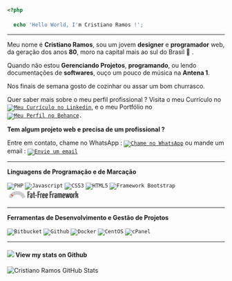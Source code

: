 ```php
<?php

  echo 'Hello World, I'm Cristiano Ramos !';

```
---- 

Meu nome é **Cristiano Ramos**, sou um jovem **designer** e **programador** web, da geração dos anos **80**, moro na capital mais ao sul do Brasil 💚 .

Quando não estou **Gerenciando Projetos**, **programando**,  ou lendo documentações de **softwares**, ouço um pouco de música na **Antena 1**. 

Nos finais de semana gosto de cozinhar ou assar um bom churrasco. 

Quer saber mais sobre o meu perfil profissional ? Visita o meu Currículo no <code><a target="_blank" href="https://www.linkedin.com/in/csramos/"><img height="18" src="https://raw.githubusercontent.com/FortAwesome/Font-Awesome/master/svgs/brands/linkedin.svg" title="Meu Currículo no Linkedin"></a></code>, e o meu Portfólio no <code><a target="_blank" href="https://www.behance.net/CSR4mos"><img height="18" src="https://github.com/FortAwesome/Font-Awesome/blob/master/svgs/brands/behance.svg" title="Meu Perfil no Behance"></a>.</code>  

**Tem algum projeto web e precisa de um profissional ?**  

Entre em contato, chame no WhatsApp : <code><a href="https://wa.me/5551998866296?text=Ol&aacute;,&nbsp;tenho&nbsp;um&nbsp;projeto&nbsp;web&nbsp;e&nbsp;estou&nbsp;interessado(a)&nbsp;nos&nbsp;seus&nbsp;servi&ccedil;os" title="Chame no Whatsapp"><img height="18" src="https://raw.githubusercontent.com/FortAwesome/Font-Awesome/master/svgs/brands/whatsapp.svg" title="Chame no WhatsApp"></a></code> ou mande um email : <code><a target="_blank" href="mailto:csramos.poa@gmail.com"><img height="18" src="https://raw.githubusercontent.com/FortAwesome/Font-Awesome/master/svgs/solid/envelope-open-text.svg" title="Envie um email"></a></code>

----


**Linguagens de Programação e de Marcação**  

<code><img height="48" src="https://raw.githubusercontent.com/FortAwesome/Font-Awesome/master/svgs/brands/php.svg" title="PHP"></code>
<code><img height="48" src="https://raw.githubusercontent.com/FortAwesome/Font-Awesome/master/svgs/brands/js.svg" title="Javascript"></code>
<code><img height="48" src="https://raw.githubusercontent.com/FortAwesome/Font-Awesome/master/svgs/brands/css3.svg" title="CSS3"></code>
<code><img height="48" src="https://raw.githubusercontent.com/FortAwesome/Font-Awesome/master/svgs/brands/html5.svg" title="HTML5"></code>
<code><img height="48" src="https://raw.githubusercontent.com/FortAwesome/Font-Awesome/master/svgs/brands/bootstrap.svg" title="Framework Bootstrap"></code>
<code><img height="24" src="https://raw.githubusercontent.com/bcosca/fatfree/master/ui/images/logo.png" title="Fat Free Framework"></code>

----

**Ferramentas de Desenvolvimento e Gestão de Projetos**  

<code><img height="48" src="https://raw.githubusercontent.com/FortAwesome/Font-Awesome/master/svgs/brands/bitbucket.svg" title="Bitbucket"></code>
<code><img height="48" src="https://raw.githubusercontent.com/FortAwesome/Font-Awesome/master/svgs/brands/github.svg" title="Github"></code>
<code><img height="48" src="https://raw.githubusercontent.com/FortAwesome/Font-Awesome/master/svgs/brands/docker.svg" title="Docker"></code>
<code><img height="48" src="https://raw.githubusercontent.com/FortAwesome/Font-Awesome/master/svgs/brands/centos.svg" title="CentOS"></code>
<code><img height="48" src="https://raw.githubusercontent.com/FortAwesome/Font-Awesome/master/svgs/brands/cpanel.svg" title="cPanel"></code>



----

#### <img src="https://media.giphy.com/media/VgCDAzcKvsR6OM0uWg/giphy.gif" width="50"> View my stats on Github 
   
![Cristiano Ramos GitHub Stats](https://github-readme-stats.vercel.app/api?username=csr4mos&show_icons=true)
